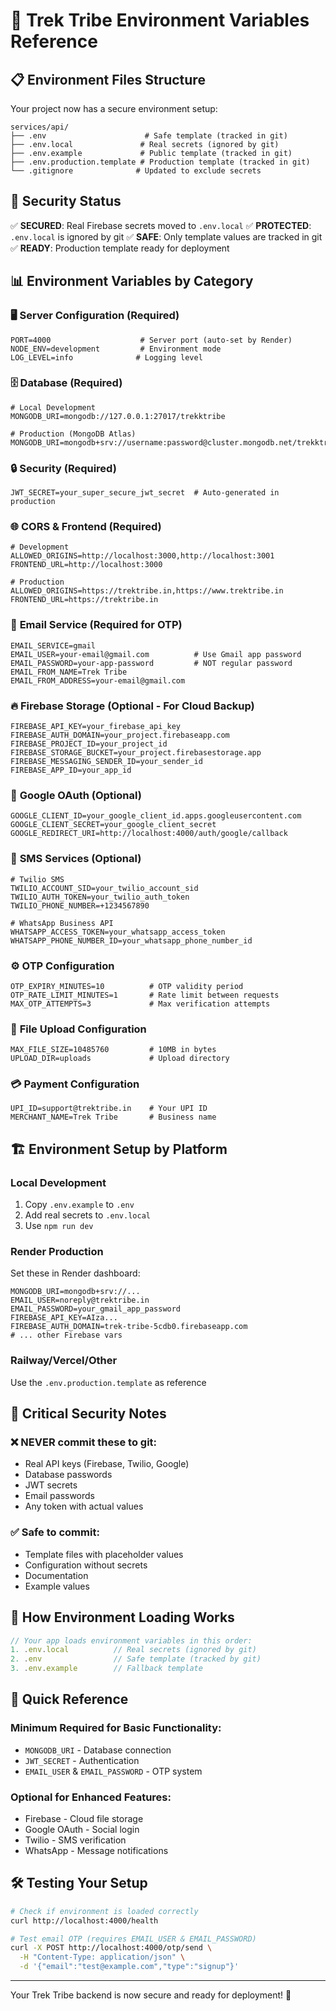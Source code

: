 # 🔧 Trek Tribe Environment Variables Reference

## 📋 Environment Files Structure

Your project now has a secure environment setup:

```
services/api/
├── .env                      # Safe template (tracked in git)
├── .env.local               # Real secrets (ignored by git)
├── .env.example             # Public template (tracked in git)
├── .env.production.template # Production template (tracked in git)
└── .gitignore              # Updated to exclude secrets
```

## 🔐 Security Status

✅ **SECURED**: Real Firebase secrets moved to `.env.local`
✅ **PROTECTED**: `.env.local` is ignored by git
✅ **SAFE**: Only template values are tracked in git
✅ **READY**: Production template ready for deployment

## 📊 Environment Variables by Category

### 🖥️ **Server Configuration (Required)**
```env
PORT=4000                    # Server port (auto-set by Render)
NODE_ENV=development         # Environment mode
LOG_LEVEL=info              # Logging level
```

### 🗄️ **Database (Required)**
```env
# Local Development
MONGODB_URI=mongodb://127.0.0.1:27017/trekktribe

# Production (MongoDB Atlas)
MONGODB_URI=mongodb+srv://username:password@cluster.mongodb.net/trekktribe
```

### 🔒 **Security (Required)**
```env
JWT_SECRET=your_super_secure_jwt_secret  # Auto-generated in production
```

### 🌐 **CORS & Frontend (Required)**
```env
# Development
ALLOWED_ORIGINS=http://localhost:3000,http://localhost:3001
FRONTEND_URL=http://localhost:3000

# Production
ALLOWED_ORIGINS=https://trektribe.in,https://www.trektribe.in
FRONTEND_URL=https://trektribe.in
```

### 📧 **Email Service (Required for OTP)**
```env
EMAIL_SERVICE=gmail
EMAIL_USER=your-email@gmail.com          # Use Gmail app password
EMAIL_PASSWORD=your-app-password         # NOT regular password
EMAIL_FROM_NAME=Trek Tribe
EMAIL_FROM_ADDRESS=your-email@gmail.com
```

### 🔥 **Firebase Storage (Optional - For Cloud Backup)**
```env
FIREBASE_API_KEY=your_firebase_api_key
FIREBASE_AUTH_DOMAIN=your_project.firebaseapp.com
FIREBASE_PROJECT_ID=your_project_id
FIREBASE_STORAGE_BUCKET=your_project.firebasestorage.app
FIREBASE_MESSAGING_SENDER_ID=your_sender_id
FIREBASE_APP_ID=your_app_id
```

### 🔐 **Google OAuth (Optional)**
```env
GOOGLE_CLIENT_ID=your_google_client_id.apps.googleusercontent.com
GOOGLE_CLIENT_SECRET=your_google_client_secret
GOOGLE_REDIRECT_URI=http://localhost:4000/auth/google/callback
```

### 📱 **SMS Services (Optional)**
```env
# Twilio SMS
TWILIO_ACCOUNT_SID=your_twilio_account_sid
TWILIO_AUTH_TOKEN=your_twilio_auth_token
TWILIO_PHONE_NUMBER=+1234567890

# WhatsApp Business API
WHATSAPP_ACCESS_TOKEN=your_whatsapp_access_token
WHATSAPP_PHONE_NUMBER_ID=your_whatsapp_phone_number_id
```

### ⚙️ **OTP Configuration**
```env
OTP_EXPIRY_MINUTES=10          # OTP validity period
OTP_RATE_LIMIT_MINUTES=1       # Rate limit between requests
MAX_OTP_ATTEMPTS=3             # Max verification attempts
```

### 📁 **File Upload Configuration**
```env
MAX_FILE_SIZE=10485760         # 10MB in bytes
UPLOAD_DIR=uploads             # Upload directory
```

### 💳 **Payment Configuration**
```env
UPI_ID=support@trektribe.in    # Your UPI ID
MERCHANT_NAME=Trek Tribe       # Business name
```

## 🏗️ Environment Setup by Platform

### **Local Development**
1. Copy `.env.example` to `.env`
2. Add real secrets to `.env.local`
3. Use `npm run dev`

### **Render Production**
Set these in Render dashboard:
```env
MONGODB_URI=mongodb+srv://...
EMAIL_USER=noreply@trektribe.in
EMAIL_PASSWORD=your_gmail_app_password
FIREBASE_API_KEY=AIza...
FIREBASE_AUTH_DOMAIN=trek-tribe-5cdb0.firebaseapp.com
# ... other Firebase vars
```

### **Railway/Vercel/Other**
Use the `.env.production.template` as reference

## 🚨 Critical Security Notes

### ❌ **NEVER commit these to git:**
- Real API keys (Firebase, Twilio, Google)
- Database passwords
- JWT secrets
- Email passwords
- Any token with actual values

### ✅ **Safe to commit:**
- Template files with placeholder values
- Configuration without secrets
- Documentation
- Example values

## 🔧 How Environment Loading Works

```typescript
// Your app loads environment variables in this order:
1. .env.local          // Real secrets (ignored by git)
2. .env                // Safe template (tracked by git)
3. .env.example        // Fallback template
```

## 📱 Quick Reference

### **Minimum Required for Basic Functionality:**
- `MONGODB_URI` - Database connection
- `JWT_SECRET` - Authentication
- `EMAIL_USER` & `EMAIL_PASSWORD` - OTP system

### **Optional for Enhanced Features:**
- Firebase - Cloud file storage
- Google OAuth - Social login
- Twilio - SMS verification
- WhatsApp - Message notifications

## 🛠️ Testing Your Setup

```bash
# Check if environment is loaded correctly
curl http://localhost:4000/health

# Test email OTP (requires EMAIL_USER & EMAIL_PASSWORD)
curl -X POST http://localhost:4000/otp/send \
  -H "Content-Type: application/json" \
  -d '{"email":"test@example.com","type":"signup"}'
```

---

Your Trek Tribe backend is now secure and ready for deployment! 🚀